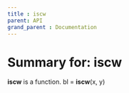 ```yaml
---
title : iscw
parent: API
grand_parent : Documentation
---
```

# Summary for: **iscw**

**iscw** is a function.
bl = **iscw**(x, y)

